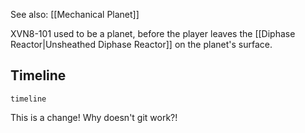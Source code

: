 See also: [[Mechanical Planet]]

XVN8-101 used to be a planet, before the player leaves the [[Diphase Reactor|Unsheathed Diphase Reactor]] on the planet's surface.

## Timeline
```mermaid
timeline

```

This is a change! Why doesn't git work?!